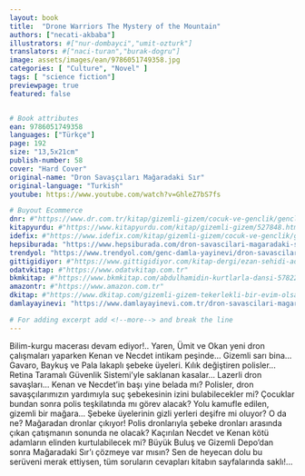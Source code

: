 ```yaml
---
layout: book
title:  "Drone Warriors The Mystery of the Mountain"
authors: ["necati-akbaba"]
illustrators: #["nur-dombayci","umit-ozturk"]
translators: #["naci-turan","burak-dogru"]
image: assets/images/ean/9786051749358.jpg
categories: [ "Culture", "Novel" ]
tags: [ "science fiction"]
previewpage: true
featured: false


# Book attributes
ean: 9786051749358
languages: ["Türkçe"]
page: 192
size: "13,5x21cm"
publish-number: 58
cover: "Hard Cover"
original-name: "Dron Savaşçıları Mağaradaki Sır"
original-language: "Turkish"
youtube: https://www.youtube.com/watch?v=GhleZ7bS7fs

# Buyout Ecommerce
dnr: #"https://www.dr.com.tr/kitap/gizemli-gizem/cocuk-ve-genclik/genclik-10-yas/roman-oyku/urunno=0001857499001"
kitapyurdu: #"https://www.kitapyurdu.com/kitap/gizemli-gizem/527848.html&filter_name=Gizemli+Gizem"
idefix: #"https://www.idefix.com/kitap/gizemli-gizem/cocuk-ve-genclik/genclik-10-yas/roman-oyku/urunno=0001857499001"
hepsiburada: "https://www.hepsiburada.com/dron-savascilari-magaradaki-sir-necati-akbaba-p-HBV00000Y1FR7"
trendyol: "https://www.trendyol.com/genc-damla-yayinevi/dron-savascilari-magaradaki-sir-p-39629129"
gittigidiyor: #"https://www.gittigidiyor.com/kitap-dergi/ezan-sehidi-adnan-menderes_pdp_732728793"
odatvkitap: #"https://www.odatvkitap.com.tr"
bkmkitap: #"https://www.bkmkitap.com/abdulhamidin-kurtlarla-dansi-578226"
amazontr: #"https://www.amazon.com.tr"
dkitap: #"https://www.dkitap.com/gizemli-gizem-tekerlekli-bir-evim-olsa"
damlayayinevi: "https://www.damlayayinevi.com.tr/dron-savascilari-magaradaki-sir"

# For adding excerpt add <!--more--> and break the line
---
```

Bilim-kurgu macerası
devam ediyor!..
Yaren, Ümit
ve Okan yeni dron
çalışmaları yaparken Kenan ve
Necdet intikam peşinde...
Gizemli sarı bina... Gavaro, Baykuş ve Pala lakaplı şebeke üyeleri.
Kılık değiştiren polisler... Retina Taramalı Güvenlik Sistemi’yle
saklanan kasalar... Lazerli dron savaşları...
Kenan ve Necdet’in başı yine belada mı? Polisler, dron savaşçılarımızın yardımıyla suç şebekesinin izini bulabilecekler mi?
Çocuklar bundan sonra polis teşkilatında mı görev alacak?
Yolu kamufle edilen, gizemli bir mağara... Şebeke üyelerinin
gizli yerleri deşifre mi oluyor? O da ne? Mağaradan dronlar çıkıyor! Polis dronlarıyla şebeke dronları arasında çıkan çatışmanın
sonunda ne olacak? Kaçırılan Necdet ve Kenan kötü adamların
elinden kurtulabilecek mi?
Büyük Buluş ve Gizemli Depo’dan sonra Mağaradaki
Sır’ı çözmeye var mısın?
Sen de heyecan dolu bu serüveni
merak ettiysen, tüm soruların cevapları
kitabın sayfalarında saklı!...
<!--more--> 